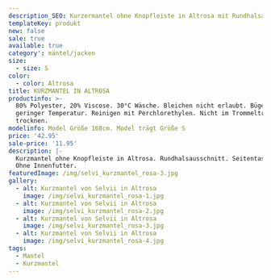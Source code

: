 ```yaml
---
description_SEO: Kurzermantel ohne Knopfleiste in Altrosa mit Rundhalsausschnitt von Selvii.
templateKey: produkt
new: false
sale: true
available: true
category': mäntel/jacken
size:
  - size: S
color:
  - color: Altrosa
title: KURZMANTEL IN ALTROSA
productinfo: >-
  80% Polyester, 20% Viscose. 30°C Wäsche. Bleichen nicht erlaubt. Bügeln mit
  geringer Temperatur. Reinigen mit Perchlorethylen. Nicht im Trommeltrockner
  trocknen.
modelinfo: Model Größe 168cm. Model trägt Größe S
price: '42.95'
sale-price: '11.95'
description: |-
  Kurzmantel ohne Knopfleiste in Altrosa. Rundhalsausschnitt. Seitentaschen.
  Ohne Innenfutter.
featuredImage: /img/selvi_kurzmantel_rosa-3.jpg
gallery:
  - alt: Kurzmantel von Selvii in Altrosa
    image: /img/selvi_kurzmantel_rosa-1.jpg
  - alt: Kurzmantel von Selvii in Altrosa
    image: /img/selvi_kurzmantel_rosa-2.jpg
  - alt: Kurzmantel von Selvii in Altrosa
    image: /img/selvi_kurzmantel_rosa-3.jpg
  - alt: Kurzmantel von Selvii in Altrosa
    image: /img/selvi_kurzmantel_rosa-4.jpg
tags:
  - Mantel
  - Kurzmantel
---
```


